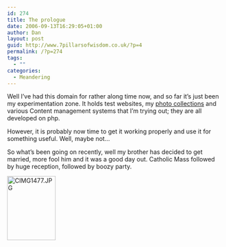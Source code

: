 ```yaml
---
id: 274
title: The prologue
date: 2006-09-13T16:29:05+01:00
author: Dan
layout: post
guid: http://www.7pillarsofwisdom.co.uk/?p=4
permalink: /?p=274
tags:
  - ""
categories:
  - Meandering
---
```

Well I&#8217;ve had this domain for rather along time now, and so far it&#8217;s just been my experimentation zone. It holds test websites, my [photo collections](http://www.7pillarsofwisdom.co.uk/gallery/ "Gallery of images") and various Content management systems that I&#8217;m trying out; they are all developed on php.

However, it is probably now time to get it working properly and use it for something useful. Well, maybe not&#8230;

So what&#8217;s been going on recently, well my brother has decided to get married, more fool him and it was a good day out. Catholic Mass followed by huge reception, followed by boozy party.

<div class="g2image_normal">
  <a href="http://www.7pillarsofwisdom.co.uk/gallery/v/wedding/"><img width="113" height="150" class="g2image_normal" title="CIMG1477.JPG" alt="CIMG1477.JPG" src="http://www.7pillarsofwisdom.co.uk/gallery/d/5063-2/CIMG1477.JPG" /></a>
</div>